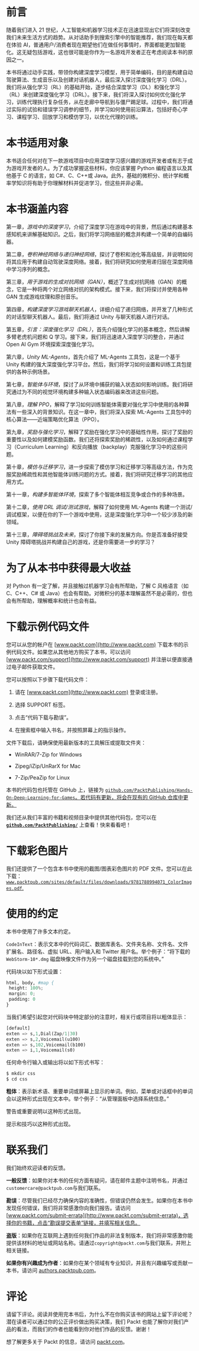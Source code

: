 # 前言

随着我们进入 21 世纪，人工智能和机器学习技术正在迅速显现出它们将深刻改变我们未来生活方式的趋势。从对话助手到搜索引擎中的智能推荐，我们现在每天都在体验 AI，普通用户/消费者现在期望他们在做任何事情时，界面都能更加智能化。这无疑包括游戏，这也很可能是你作为一名游戏开发者正在考虑阅读本书的原因之一。

本书将通过动手实践，带领你构建深度学习模型，用于简单编码，目的是构建自动驾驶算法、生成音乐以及创建对话机器人，最后深入探讨深度强化学习（DRL）。我们将从强化学习（RL）的基础开始，逐步结合深度学习（DL）和强化学习（RL）来创建深度强化学习（DRL）。接下来，我们将深入探讨如何优化强化学习，训练代理执行复杂任务，从在走廊中导航到与僵尸踢足球。过程中，我们将通过实际的试验和错误学习调参的细节，并学习如何使用前沿算法，包括好奇心学习、课程学习、回放学习和模仿学习，以优化代理的训练。

# 本书适用对象

本书适合任何对在下一款游戏项目中应用深度学习感兴趣的游戏开发者或有志于成为游戏开发者的人。为了成功掌握这些材料，你应该掌握 Python 编程语言以及其他基于 C 的语言，如 C#、C、C++或 Java。此外，基础的微积分、统计学和概率学知识将有助于你理解材料并促进学习，但这些并非必需。

# 本书涵盖内容

第一章，*游戏中的深度学习*，介绍了深度学习在游戏中的背景，然后通过构建基本感知机来讲解基础知识。之后，我们将学习网络层的概念并构建一个简单的自编码器。

第二章，*卷积神经网络与递归神经网络*，探讨了卷积和池化等高级层，并说明如何将其应用于构建自动驾驶深度网络。接着，我们将研究如何使用递归层在深度网络中学习序列的概念。

第三章，*用于游戏的生成对抗网络（GAN）*，概述了生成对抗网络（GAN）的概念，它是一种将两个对立网络对抗的架构模式。接下来，我们将探讨并使用各种 GAN 生成游戏纹理和原创音乐。

第四章，*构建深度学习游戏聊天机器人*，详细介绍了递归网络，并开发了几种形式的对话型聊天机器人。最后，我们将通过 Unity 与聊天机器人进行对话。

第五章，*引言：深度强化学习（DRL）*，首先介绍强化学习的基本概念，然后讲解多臂老虎机问题和 Q 学习。接下来，我们将迅速进入深度学习的整合，并通过 Open AI Gym 环境探索深度强化学习。

第六章，*Unity ML-Agents*，首先介绍了 ML-Agents 工具包，这是一个基于 Unity 构建的强大深度强化学习平台。然后，我们将学习如何设置和训练工具包提供的各种示例场景。

第七章，*智能体与环境*，探讨了从环境中捕获的输入状态如何影响训练。我们将研究通过为不同的视觉环境构建多种输入状态编码器来改进这些问题。

第八章，*理解 PPO*，解释了学习如何训练智能体需要对强化学习中使用的各种算法有一些深入的背景知识。在这一章中，我们将深入探索 ML-Agents 工具包中的核心算法——近端策略优化算法（PPO）。

第九章，*奖励与强化学习*，解释了奖励在强化学习中的基础性作用，探讨了奖励的重要性以及如何建模奖励函数。我们还将探索奖励的稀疏性，以及如何通过课程学习（Curriculum Learning）和反向播放（backplay）克服强化学习中的这些问题。

第十章，*模仿与迁移学习*，进一步探索了模仿学习和迁移学习等高级方法，作为克服奖励稀疏性和其他智能体训练问题的方式。接着，我们将研究迁移学习的其他应用方式。

第十一章，*构建多智能体环境*，探索了多个智能体相互竞争或合作的多种场景。

第十二章，*使用 DRL 调试/测试游戏*，解释了如何使用 ML-Agents 构建一个测试/调试框架，以便在你的下一个游戏中使用，这是深度强化学习中一个较少涉及的新领域。

第十三章，*障碍塔挑战及未来*，探讨了你接下来的发展方向。你是否准备好接受 Unity 障碍塔挑战并构建自己的游戏，还是你需要进一步的学习？

# 为了从本书中获得最大收益

对 Python 有一定了解，并且接触过机器学习会有所帮助，了解 C 风格语言（如 C、C++、C# 或 Java）也会有帮助。对微积分的基本理解虽然不是必需的，但也会有所帮助，理解概率和统计也会有益。

# 下载示例代码文件

您可以从您的帐户在 [www.packt.com](http://www.packt.com) 下载本书的示例代码文件。如果您从其他地方购买了本书，可以访问 [www.packt.com/support](http://www.packt.com/support) 并注册以便直接通过电子邮件获取文件。

您可以按照以下步骤下载代码文件：

1.  请在 [www.packt.com](http://www.packt.com) 登录或注册。

1.  选择 SUPPORT 标签。

1.  点击“代码下载与勘误”。

1.  在搜索框中输入书名，并按照屏幕上的指示操作。

文件下载后，请确保使用最新版本的工具解压或提取文件夹：

+   WinRAR/7-Zip for Windows

+   Zipeg/iZip/UnRarX for Mac

+   7-Zip/PeaZip for Linux

本书的代码包也托管在 GitHub 上，链接为 [`github.com/PacktPublishing/Hands-On-Deep-Learning-for-Games`](https://github.com/PacktPublishing/Hands-On-Deep-Learning-for-Games)[。若代码有更新，将会在现有的 GitHub 仓库中更新。](https://github.com/PacktPublishing/Hands-On-Deep-Learning-for-Games)

我们还从我们丰富的书籍和视频目录中提供其他代码包，您可以在 **[`github.com/PacktPublishing/`](https://github.com/PacktPublishing/)** 上查看！快来看看吧！

# 下载彩色图片

我们还提供了一个包含本书中使用的截图/图表彩色图片的 PDF 文件。您可以在此下载： [`www.packtpub.com/sites/default/files/downloads/9781788994071_ColorImages.pdf`](https://www.packtpub.com/sites/default/files/downloads/9781788994071_ColorImages.pdf)[.](https://www.packtpub.com/sites/default/files/downloads/9781788994071_ColorImages.pdf)

# 使用的约定

本书中使用了许多文本约定。

`CodeInText`：表示文本中的代码词汇、数据库表名、文件夹名称、文件名、文件扩展名、路径名、虚拟 URL、用户输入和 Twitter 用户名。举个例子：“将下载的 `WebStorm-10*.dmg` 磁盘映像文件作为另一个磁盘挂载到您的系统中。”

代码块以如下形式设置：

```py
html, body, #map {
 height: 100%; 
 margin: 0;
 padding: 0
}
```

当我们希望引起您对代码块中特定部分的注意时，相关行或项目将以粗体显示：

```py
[default]
exten => s,1,Dial(Zap/1|30)
exten => s,2,Voicemail(u100)
exten => s,102,Voicemail(b100)
exten => i,1,Voicemail(s0)
```

任何命令行输入或输出将以如下形式书写：

```py
$ mkdir css
$ cd css
```

**粗体**：表示新术语、重要单词或屏幕上显示的单词。例如，菜单或对话框中的单词会以这种形式出现在文本中。举个例子：“从管理面板中选择系统信息。”

警告或重要说明以这种形式出现。

提示和技巧以这种形式出现。

# 联系我们

我们始终欢迎读者的反馈。

**一般反馈**：如果你对本书的任何方面有疑问，请在邮件主题中注明书名，并通过`customercare@packtpub.com`与我们联系。

**勘误**：尽管我们已经尽力确保内容的准确性，但错误仍然会发生。如果你在本书中发现任何错误，我们将非常感激你向我们报告。请访问 [www.packt.com/submit-errata](http://www.packt.com/submit-errata)，选择你的书籍，点击“勘误提交表单”链接，并填写相关信息。

**盗版**：如果你在互联网上遇到任何我们作品的非法复制版本，我们将非常感激你能提供该材料的地址或网站名称。请通过`copyright@packt.com`与我们联系，并附上相关链接。

**如果你有兴趣成为作者**：如果你在某个领域有专业知识，并且有兴趣编写或贡献一本书，请访问 [authors.packtpub.com](http://authors.packtpub.com/)。

# 评论

请留下评论。阅读并使用完本书后，为什么不在你购买该书的网站上留下评论呢？潜在读者可以通过你的公正评价做出购买决策，我们 Packt 也能了解你对我们产品的看法，而我们的作者也能看到你对他们作品的反馈。谢谢！

想了解更多关于 Packt 的信息，请访问 [packt.com](http://www.packt.com/)。
